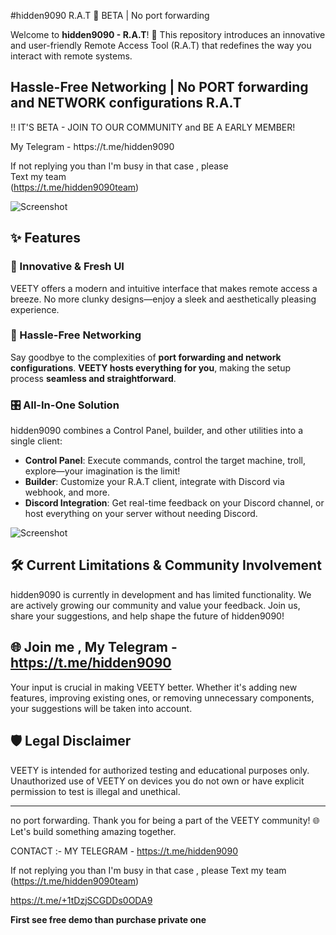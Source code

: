    #hidden9090 R.A.T  🐀  BETA | No port forwarding                   
  
Welcome to **hidden9090 - R.A.T**! 🚀 This repository introduces an innovative and user-friendly Remote Access Tool (R.A.T) that redefines the way you interact with remote systems.
<H2>Hassle-Free Networking | No PORT forwarding and NETWORK configurations R.A.T</H2>  

<p> !! IT'S BETA - JOIN TO OUR COMMUNITY and BE A EARLY MEMBER! </p>            
My Telegram - https://t.me/hidden9090         
    
If not replying you than  I'm busy in that case , please   
Text my team     
(https://t.me/hidden9090team)   

![ Screenshot](https://camo.githubusercontent.com/a7f805ad7cba5581881f0c0a3e565178e43b6b53b7a58407eac0221c62683cf0/68747470733a2f2f692e696d6775722e636f6d2f5358656b7938322e676966)

## ✨ Features

### 🌟 Innovative & Fresh UI
VEETY offers a modern and intuitive interface that makes remote access a breeze. No more clunky designs—enjoy a sleek and aesthetically pleasing experience.

### 🚀 Hassle-Free Networking
Say goodbye to the complexities of **port forwarding and network configurations**. **VEETY hosts everything for you**, making the setup process **seamless and straightforward**.

### 🎛 All-In-One Solution
hidden9090 combines a Control Panel, builder, and other utilities into a single client:
- **Control Panel**: Execute commands, control the target machine, troll, explore—your imagination is the limit! 
- **Builder**: Customize your R.A.T client, integrate with Discord via webhook, and more.
- **Discord Integration**: Get real-time feedback on your Discord channel, or host everything on your server without needing Discord.

![ Screenshot](https://i.imgur.com/7dNm7tT.png)

## 🛠 Current Limitations & Community Involvement

hidden9090 is currently in development and has limited functionality. We are actively growing our community and value your feedback. Join us, share your suggestions, and help shape the future of hidden9090!

## 🌐 Join me , My Telegram - https://t.me/hidden9090



Your input is crucial in making VEETY better. Whether it's adding new features, improving existing ones, or removing unnecessary components, your suggestions will be taken into account.

## 🛡 Legal Disclaimer

VEETY is intended for authorized testing and educational purposes only. Unauthorized use of VEETY on devices you do not own or have explicit permission to test is illegal and unethical.
       
---
no port forwarding.
Thank you for being a part of the VEETY community! 🌐 Let's build something amazing together.

CONTACT :- MY TELEGRAM - https://t.me/hidden9090

If not replying you than  I'm busy in that case , please 
Text my team 
(https://t.me/hidden9090team)

https://t.me/+1tDzjSCGDDs0ODA9

 **First see free demo than purchase private one**                                                                                  

